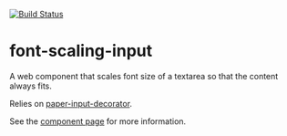 [![Build Status](https://travis-ci.org/jamstooks/font-scaling-input.svg?branch=master)](https://travis-ci.org/jamstooks/font-scaling-input)

# font-scaling-input

A web component that scales font size of a textarea so that the content always
fits.

Relies on [paper-input-decorator](https://github.com/Polymer/paper-input).

See the [component page](http://jamstooks.github.io/font-scaling-input) for more information.
